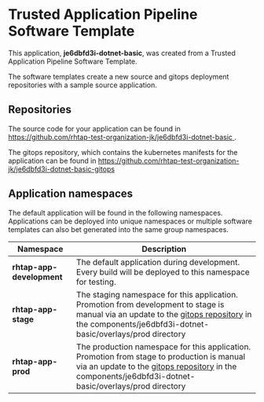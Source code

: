 # Trusted Application Pipeline Software Template

This application, **je6dbfd3i-dotnet-basic**, was created from a Trusted Application Pipeline Software Template.

The software templates create a new source and gitops deployment repositories with a sample source application. 

## Repositories

The source code for your application can be found in [https://github.com/rhtap-test-organization-jk/je6dbfd3i-dotnet-basic ](https://github.com/rhtap-test-organization-jk/je6dbfd3i-dotnet-basic ).
 
The gitops repository, which contains the kubernetes manifests for the application can be found in 
[https://github.com/rhtap-test-organization-jk/je6dbfd3i-dotnet-basic-gitops ](https://github.com/rhtap-test-organization-jk/je6dbfd3i-dotnet-basic-gitops ) 

## Application namespaces 

The default application will be found in the following namespaces. Applications can be deployed into unique namespaces or multiple software templates can also bet generated into the same group namespaces.  

|  Namespace   |  Description   |  
| -------- | -------- |   
| **rhtap-app-development** | The default application during development. Every build will be deployed to this namespace for testing. | 
| **rhtap-app-stage** | The staging namespace for this application. Promotion from development to stage is manual via an update to the [gitops repository](https://github.com/rhtap-test-organization-jk/je6dbfd3i-dotnet-basic-gitops ) in the components/je6dbfd3i-dotnet-basic/overlays/prod directory |  
| **rhtap-app-prod** | The production namespace for this application. Promotion from stage to production is manual via an update to the [gitops repository](https://github.com/rhtap-test-organization-jk/je6dbfd3i-dotnet-basic-gitops ) in the components/je6dbfd3i-dotnet-basic/overlays/prod directory | 